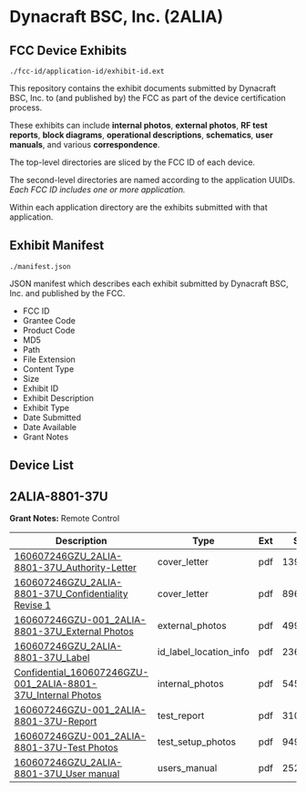 # Dynacraft BSC, Inc. (2ALIA)
## FCC Device Exhibits

```
./fcc-id/application-id/exhibit-id.ext
```

This repository contains the exhibit documents submitted by Dynacraft BSC, Inc. to (and published by) the FCC as part of the device certification process.

These exhibits can include **internal photos**, **external photos**, **RF test reports**, **block diagrams**, **operational descriptions**, **schematics**, **user manuals**, and various **correspondence**.

The top-level directories are sliced by the FCC ID of each device.

The second-level directories are named according to the application UUIDs. *Each FCC ID includes one or more application.*

Within each application directory are the exhibits submitted with that application. 

## Exhibit Manifest

```
./manifest.json
```

JSON manifest which describes each exhibit submitted by Dynacraft BSC, Inc. and published by the FCC.

- FCC ID
- Grantee Code
- Product Code
- MD5
- Path
- File Extension
- Content Type
- Size
- Exhibit ID
- Exhibit Description
- Exhibit Type
- Date Submitted
- Date Available
- Grant Notes

## Device List
## 2ALIA-8801-37U
**Grant Notes:** Remote Control

| Description | Type | Ext | Size | Submitted | Available |
| ----------- | ---- | --- | ---- | --------- | --------- |
| [160607246GZU_2ALIA-8801-37U_Authority-Letter](2ALIA-8801-37U/e777544b308f1aa7bd24d4a32708e367/3349335.pdf) | cover_letter | pdf | 13948 | 2017-04-07 | 2017-04-10 |
| [160607246GZU_2ALIA-8801-37U_Confidentiality Revise 1](2ALIA-8801-37U/e777544b308f1aa7bd24d4a32708e367/3349336.pdf) | cover_letter | pdf | 89680 | 2017-04-07 | 2017-04-10 |
| [160607246GZU-001_2ALIA-8801-37U_External Photos](2ALIA-8801-37U/e777544b308f1aa7bd24d4a32708e367/3349341.pdf) | external_photos | pdf | 49937 | 2017-04-07 | 2017-04-10 |
| [160607246GZU_2ALIA-8801-37U_Label](2ALIA-8801-37U/e777544b308f1aa7bd24d4a32708e367/3349343.pdf) | id_label_location_info | pdf | 236314 | 2017-04-07 | 2017-04-10 |
| [Confidential_160607246GZU-001_2ALIA-8801-37U_Internal Photos](2ALIA-8801-37U/e777544b308f1aa7bd24d4a32708e367/3349342.pdf) | internal_photos | pdf | 54551 | 2017-04-07 | 2017-04-10 |
| [160607246GZU-001_2ALIA-8801-37U-Report](2ALIA-8801-37U/e777544b308f1aa7bd24d4a32708e367/3349344.pdf) | test_report | pdf | 310448 | 2017-04-07 | 2017-04-10 |
| [160607246GZU-001_2ALIA-8801-37U-Test Photos](2ALIA-8801-37U/e777544b308f1aa7bd24d4a32708e367/3349345.pdf) | test_setup_photos | pdf | 94932 | 2017-04-07 | 2017-04-10 |
| [160607246GZU_2ALIA-8801-37U_User manual](2ALIA-8801-37U/e777544b308f1aa7bd24d4a32708e367/3349346.pdf) | users_manual | pdf | 2529073 | 2017-04-07 | 2017-04-10 |
